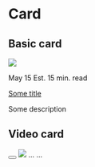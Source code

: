 # Card
## Basic card
<tcds-card>
  <img slot="image" src="/...">
  <p slot="meta">
    <!-- content may vary! -->
    <!-- p[slot=meta] > *:not(:last-child)::after { content: " - "; } ? -->
    <time date="">May 15</time>
    <span>Est. 15 min. read</span>
  </p>
  <a slot="title" href="/...">Some title</a>
  <p slot="description">Some description</p>
</tcds-card>

## Video card
<!-- image not optional; generated by Twig template, not component -->
<tcds-card>
  <button is="tcds-ui-button" slot="image" aria-label="Open video dialog" popovertarget="some-video">
    <tcds-icon icon="play"></tcds-icon>
  </button>

  <img slot="image" src="...">
  <a slot="title" ...>...</a>
  ...
</tcds-card>

<tcds-dialog popover id="some-video">...</tcds-dialog>